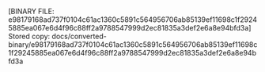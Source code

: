 [BINARY FILE: e98179168ad737f0104c61ac1360c5891c564956706ab85139ef11698c1f29245885ea067e6d4f96c88ff2a9788547999d2ec81835a3def2e6a8e94bfd3a]
Stored copy: docs/converted-binary/e98179168ad737f0104c61ac1360c5891c564956706ab85139ef11698c1f29245885ea067e6d4f96c88ff2a9788547999d2ec81835a3def2e6a8e94bfd3a
